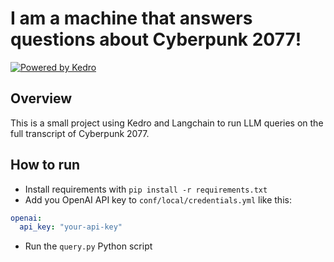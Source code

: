 # I am a machine that answers questions about Cyberpunk 2077!

[![Powered by Kedro](https://img.shields.io/badge/powered_by-kedro-ffc900?logo=kedro)](https://kedro.org)

## Overview

This is a small project using Kedro and Langchain to run LLM queries on the full transcript of Cyberpunk 2077.

## How to run

- Install requirements with `pip install -r requirements.txt`
- Add you OpenAI API key to `conf/local/credentials.yml` like this:

```yml
openai:
  api_key: "your-api-key"
```

- Run the `query.py` Python script
